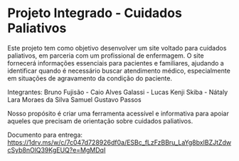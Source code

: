 # Projeto Integrado - Cuidados Paliativos 
 
Este projeto tem como objetivo desenvolver um site voltado para cuidados paliativos, em parceria com um profissional de enfermagem. O site fornecerá informações essenciais para pacientes e familiares, ajudando a identificar quando é necessário buscar atendimento médico, especialmente em situações de agravamento da condição do paciente.

Integrantes:
Bruno Fujisão - 
Caio Alves Galassi - 
Lucas Kenji Skiba - 
Nátaly Lara Moraes da Silva
Samuel Gustavo Passos

Nosso propósito é criar uma ferramenta acessível e informativa para apoiar aqueles que precisam de orientação sobre cuidados paliativos.

Documento para entrega: https://1drv.ms/w/c/7c047d728926df0a/ESBc_fLzFzBBru_LaYg8bxIBZJtZdwcSyb8nOlQ39KgEUQ?e=MgMDqI
